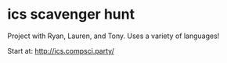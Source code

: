 # ics scavenger hunt

Project with Ryan, Lauren, and Tony. Uses a variety of languages!

Start at: http://ics.compsci.party/
